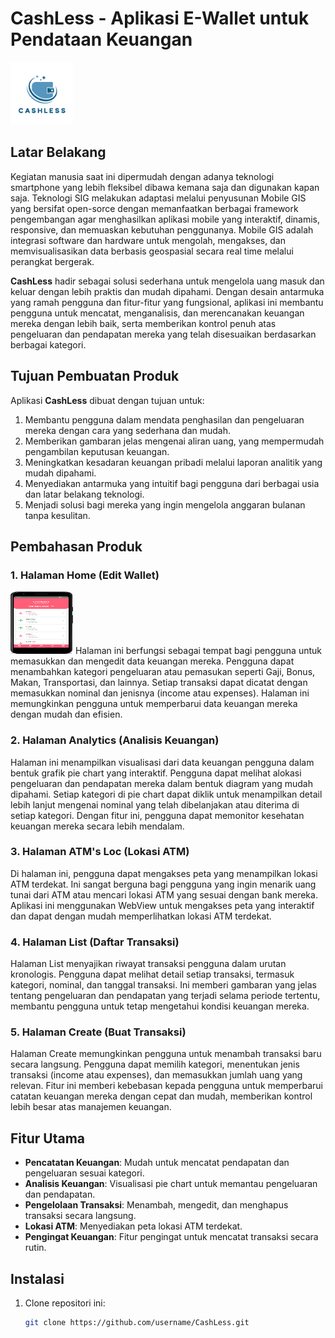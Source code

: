 # CashLess - Aplikasi E-Wallet untuk Pendataan Keuangan

<img src="data/cashless.png" alt="Logo CashLess" width="100" height="100" />

## Latar Belakang
Kegiatan manusia saat ini dipermudah dengan adanya teknologi smartphone yang lebih fleksibel dibawa kemana saja dan digunakan kapan saja. Teknologi SIG melakukan adaptasi melalui penyusunan Mobile GIS yang bersifat open-sorce dengan memanfaatkan berbagai framework pengembangan agar menghasilkan aplikasi mobile yang interaktif, dinamis, responsive, dan memuaskan kebutuhan penggunanya. Mobile GIS adalah integrasi software dan hardware untuk mengolah, mengakses, dan memvisualisasikan data berbasis geospasial secara real time melalui perangkat bergerak.

**CashLess** hadir sebagai solusi sederhana untuk mengelola uang masuk dan keluar dengan lebih praktis dan mudah dipahami. Dengan desain antarmuka yang ramah pengguna dan fitur-fitur yang fungsional, aplikasi ini membantu pengguna untuk mencatat, menganalisis, dan merencanakan keuangan mereka dengan lebih baik, serta memberikan kontrol penuh atas pengeluaran dan pendapatan mereka yang telah disesuaikan berdasarkan berbagai kategori.

## Tujuan Pembuatan Produk
Aplikasi **CashLess** dibuat dengan tujuan untuk:
1. Membantu pengguna dalam mendata penghasilan dan pengeluaran mereka dengan cara yang sederhana dan mudah.
2. Memberikan gambaran jelas mengenai aliran uang, yang mempermudah pengambilan keputusan keuangan.
3. Meningkatkan kesadaran keuangan pribadi melalui laporan analitik yang mudah dipahami.
4. Menyediakan antarmuka yang intuitif bagi pengguna dari berbagai usia dan latar belakang teknologi.
5. Menjadi solusi bagi mereka yang ingin mengelola anggaran bulanan tanpa kesulitan.

## Pembahasan Produk

### 1. **Halaman Home (Edit Wallet)**
<img src="data/home.png" alt="Home CashLess" width="100" height="100" />
Halaman ini berfungsi sebagai tempat bagi pengguna untuk memasukkan dan mengedit data keuangan mereka. Pengguna dapat menambahkan kategori pengeluaran atau pemasukan seperti Gaji, Bonus, Makan, Transportasi, dan lainnya. Setiap transaksi dapat dicatat dengan memasukkan nominal dan jenisnya (income atau expenses). Halaman ini memungkinkan pengguna untuk memperbarui data keuangan mereka dengan mudah dan efisien.

### 2. **Halaman Analytics (Analisis Keuangan)**
Halaman ini menampilkan visualisasi dari data keuangan pengguna dalam bentuk grafik pie chart yang interaktif. Pengguna dapat melihat alokasi pengeluaran dan pendapatan mereka dalam bentuk diagram yang mudah dipahami. Setiap kategori di pie chart dapat diklik untuk menampilkan detail lebih lanjut mengenai nominal yang telah dibelanjakan atau diterima di setiap kategori. Dengan fitur ini, pengguna dapat memonitor kesehatan keuangan mereka secara lebih mendalam.

### 3. **Halaman ATM's Loc (Lokasi ATM)**
Di halaman ini, pengguna dapat mengakses peta yang menampilkan lokasi ATM terdekat. Ini sangat berguna bagi pengguna yang ingin menarik uang tunai dari ATM atau mencari lokasi ATM yang sesuai dengan bank mereka. Aplikasi ini menggunakan WebView untuk mengakses peta yang interaktif dan dapat dengan mudah memperlihatkan lokasi ATM terdekat.

### 4. **Halaman List (Daftar Transaksi)**
Halaman List menyajikan riwayat transaksi pengguna dalam urutan kronologis. Pengguna dapat melihat detail setiap transaksi, termasuk kategori, nominal, dan tanggal transaksi. Ini memberi gambaran yang jelas tentang pengeluaran dan pendapatan yang terjadi selama periode tertentu, membantu pengguna untuk tetap mengetahui kondisi keuangan mereka.

### 5. **Halaman Create (Buat Transaksi)**
Halaman Create memungkinkan pengguna untuk menambah transaksi baru secara langsung. Pengguna dapat memilih kategori, menentukan jenis transaksi (income atau expenses), dan memasukkan jumlah uang yang relevan. Fitur ini memberi kebebasan kepada pengguna untuk memperbarui catatan keuangan mereka dengan cepat dan mudah, memberikan kontrol lebih besar atas manajemen keuangan.

## Fitur Utama
- **Pencatatan Keuangan**: Mudah untuk mencatat pendapatan dan pengeluaran sesuai kategori.
- **Analisis Keuangan**: Visualisasi pie chart untuk memantau pengeluaran dan pendapatan.
- **Pengelolaan Transaksi**: Menambah, mengedit, dan menghapus transaksi secara langsung.
- **Lokasi ATM**: Menyediakan peta lokasi ATM terdekat.
- **Pengingat Keuangan**: Fitur pengingat untuk mencatat transaksi secara rutin.

## Instalasi

1. Clone repositori ini:
   ```bash
   git clone https://github.com/username/CashLess.git

